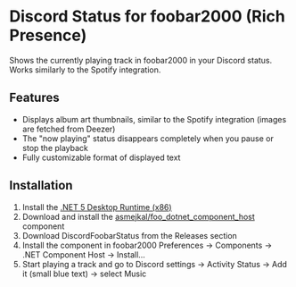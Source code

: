 # Discord Status for foobar2000 (Rich Presence)

Shows the currently playing track in foobar2000 in your Discord status. Works similarly to the Spotify integration.

## Features
- Displays album art thumbnails, similar to the Spotify integration (images are fetched from Deezer)
- The "now playing" status disappears completely when you pause or stop the playback
- Fully customizable format of displayed text

## Installation
1. Install the [.NET 5 Desktop Runtime (x86)](https://dotnet.microsoft.com/en-us/download/dotnet/5.0)
2. Download and install the [asmejkal/foo_dotnet_component_host](https://github.com/asmejkal/foo_dotnet_component_host/releases/) component
3. Download DiscordFoobarStatus from the Releases section
4. Install the component in foobar2000 Preferences -> Components -> .NET Component Host -> Install...
5. Start playing a track and go to Discord settings -> Activity Status -> Add it (small blue text) -> select Music
